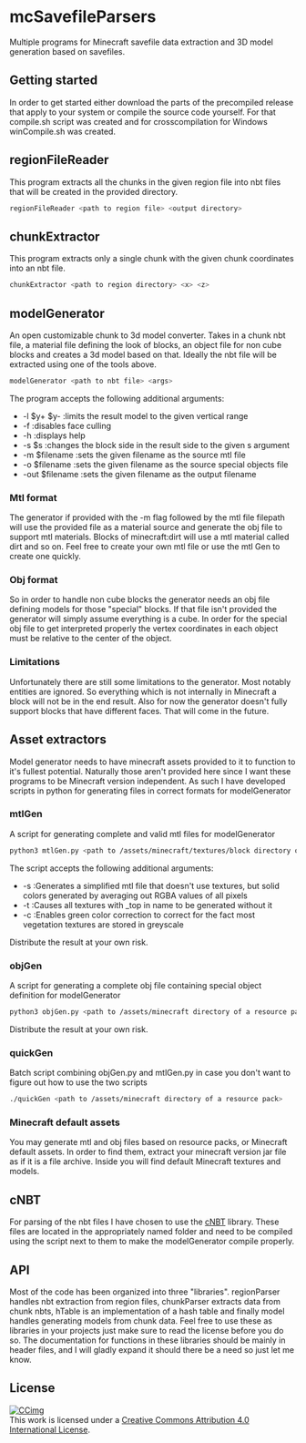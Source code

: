 # mcSavefileParsers

Multiple programs for Minecraft savefile data extraction and 3D model generation based on savefiles.  

## Getting started

In order to get started either download the parts of the precompiled release that apply to your system or compile the source code yourself. For that compile.sh script was created and for crosscompilation for Windows winCompile.sh was created.

## regionFileReader

This program extracts all the chunks in the given region file into nbt files that will be created in the provided directory.

```Bash
regionFileReader <path to region file> <output directory>
```

## chunkExtractor

This program extracts only a single chunk with the given chunk coordinates into an nbt file.

```Bash
chunkExtractor <path to region directory> <x> <z>
```

## modelGenerator

An open customizable chunk to 3d model converter.
Takes in a chunk nbt file, a material file defining the look of blocks, an object file for non cube blocks and creates a 3d model based on that.
Ideally the nbt file will be extracted using one of the tools above.

```Bash
modelGenerator <path to nbt file> <args>
```

The program accepts the following additional arguments:

- -l $y+ $y- :limits the result model to the given vertical range
- -f :disables face culling
- -h :displays help
- -s $s :changes the block side in the result side to the given s argument
- -m $filename :sets the given filename as the source mtl file
- -o $filename :sets the given filename as the source special objects file
- -out $filename :sets the given filename as the output filename

### Mtl format

The generator if provided with the -m flag followed by the mtl file filepath will use the provided file as a material source and generate the obj file to support mtl materials. Blocks of minecraft:dirt will use a mtl material called dirt and so on. Feel free to create your own mtl file or use the mtl Gen to create one quickly.

### Obj format

So in order to handle non cube blocks the generator needs an obj file defining models for those "special" blocks.
If that file isn't provided the generator will simply assume everything is a cube.
In order for the special obj file to get interpreted properly the vertex coordinates in each object must be relative to the center of the object.

### Limitations

Unfortunately there are still some limitations to the generator. Most notably entities are ignored. So everything which is not internally in Minecraft a block will not be in the end result. Also for now the generator doesn't fully support blocks that have different faces. That will come in the future.

## Asset extractors

Model generator needs to have minecraft assets provided to it to function to it's fullest potential.
Naturally those aren't provided here since I want these programs to be Minecraft version independent.
As such I have developed scripts in python for generating files in correct formats for modelGenerator

### mtlGen

A script for generating complete and valid mtl files for modelGenerator

```Bash
python3 mtlGen.py <path to /assets/minecraft/textures/block directory of a resource pack> <args>
```

The script accepts the following additional arguments:

- -s :Generates a simplified mtl file that doesn't use textures, but solid colors generated by averaging out RGBA values of all pixels
- -t :Causes all textures with _top in name to be generated without it
- -c :Enables green color correction to correct for the fact most vegetation textures are stored in greyscale

Distribute the result at your own risk.

### objGen

A script for generating a complete obj file containing special object definition for modelGenerator

```Bash
python3 objGen.py <path to /assets/minecraft directory of a resource pack>
```

Distribute the result at your own risk.

### quickGen

Batch script combining objGen.py and mtlGen.py in case you don't want to figure out how to use the two scripts

```Bash
./quickGen <path to /assets/minecraft directory of a resource pack>
```

### Minecraft default assets

You may generate mtl and obj files based on resource packs, or Minecraft default assets.
In order to find them, extract your minecraft version jar file as if it is a file archive.
Inside you will find default Minecraft textures and models.

## cNBT

For parsing of the nbt files I have chosen to use the [cNBT](https://github.com/chmod222/cNBT/tree/master) library. These files are located in the appropriately named folder and need to be compiled using the script next to them to make the modelGenerator compile properly.

## API

Most of the code has been organized into three "libraries".
regionParser handles nbt extraction from region files, chunkParser extracts data from chunk nbts, hTable is an implementation of a hash table and finally model handles generating models from chunk data.
Feel free to use these as libraries in your projects just make sure to read the license before you do so.
The documentation for functions in these libraries should be mainly in header files, and I will gladly expand it should there be a need so just let me know.

## License

[![CCimg](https://i.creativecommons.org/l/by/4.0/88x31.png)](http://creativecommons.org/licenses/by/4.0/)  
This work is licensed under a [Creative Commons Attribution 4.0 International License](http://creativecommons.org/licenses/by/4.0/).  
